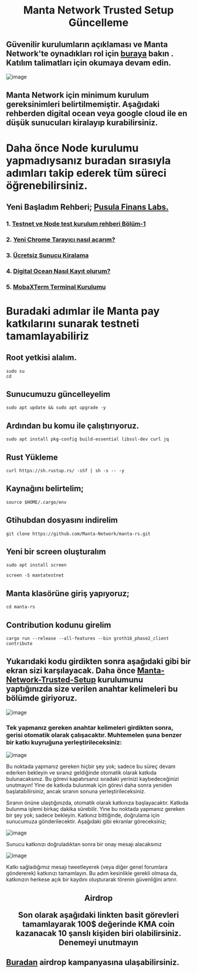 <h1 align="center">Manta Network Trusted Setup Güncelleme

  ## Güvenilir kurulumların açıklaması ve Manta Network'te oynadıkları rol için [buraya](https://docs.manta.network/docs/concepts/TrustedSetup) bakın . Katılım talimatları için okumaya devam edin.
  
 ![image](https://docs.manta.network/img/guides/trusted-setup-stages.svg)

## Manta Network için minimum kurulum gereksinimleri belirtilmemiştir. Aşağıdaki rehberden digital ocean veya google cloud ile en düşük sunucuları kiralayıp kurabilirsiniz.
  
   # Daha önce Node kurulumu yapmadıysanız buradan sırasıyla adımları takip ederek tüm süreci öğrenebilirsiniz.
  ## Yeni Başladım Rehberi; [Pusula Finans Labs.](https://www.labs.pusulafinans.com/category/rehber/)
  ### 1. [Testnet ve Node test kurulum rehberi Bölüm-1](https://www.labs.pusulafinans.com/2022/08/23/testnet-ve-node-kurulum-rehberi/)
  ### 2. [Yeni Chrome Tarayıcı nasıl açarım?](https://www.labs.pusulafinans.com/2022/08/23/yeni-chrome-tarayici-nasil-acarim/)
  ### 3. [Ücretsiz Sunucu Kiralama](https://www.labs.pusulafinans.com/2022/08/23/nasil-ucretsiz-sunucu-kiralarim/)
  ### 4. [Digital Ocean Nasıl Kayıt olurum?](https://www.labs.pusulafinans.com/2022/08/23/digital-oceana-nasil-kayit-olabilirim/)
  ### 5. [MobaXTerm Terminal Kurulumu](https://www.labs.pusulafinans.com/2022/08/23/mobaxterm-terminal-kurulumu/)

 
  
  # Buradaki adımlar ile Manta pay katkılarını sunarak testneti tamamlayabiliriz
  
  
  ## Root yetkisi alalım.
  ```
  sudo su
  cd
  ```
  
 ## Sunucumuzu güncelleyelim
  
  ```
 sudo apt update && sudo apt upgrade -y
  ```
  
 ## Ardından bu komu ile çalıştırıyoruz.
  
 ```
sudo apt install pkg-config build-essential libssl-dev curl jq
 ```
 
  ## Rust Yükleme
 ```
curl https://sh.rustup.rs/ -sSf | sh -s -- -y
 ```
 ## Kaynağını belirtelim;
   ```
source $HOME/.cargo/env
 ```

 ## Gtihubdan dosyasını indirelim
 ```
git clone https://github.com/Manta-Network/manta-rs.git
 ```

 ## Yeni bir screen oluşturalım
 ```
sudo apt install screen
 ```
 ```
screen -S mantatestnet
 ``` 

 ## Manta klasörüne giriş yapıyoruz;
 ```
cd manta-rs
 ```
 
 ## Contribution kodunu girelim

 ```
cargo run --release --all-features --bin groth16_phase2_client contribute
 ``` 
  
 ## Yukarıdaki kodu girdikten sonra aşağıdaki gibi bir ekran sizi karşılayacak. Daha önce [Manta-Network-Trusted-Setup](https://github.com/pusulafinanslabs/Manta-Network-Trusted-Setup) kurulumunu yaptığınızda size verilen anahtar kelimeleri bu bölümde giriyoruz.
  
  
  ![image](https://docs.manta.network/assets/images/ts_guide_secret_prompt-a51b0113ad8b979fb1cf9f23d46cd42e.png)
  
### Tek yapmanız gereken anahtar kelimeleri girdikten sonra, gerisi otomatik olarak çalışacaktır. Muhtemelen şuna benzer bir katkı kuyruğuna yerleştirileceksiniz:
  
   ![image](https://docs.manta.network/assets/images/ts_guide_queue-6b351fe8be3332c1b7cb382f5547ce8d.png)
  
Bu noktada yapmanız gereken hiçbir şey yok; sadece bu süreç devam ederken bekleyin ve sıranız geldiğinde otomatik olarak katkıda bulunacaksınız. Bu görevi kapatırsanız sıradaki yerinizi kaybedeceğinizi unutmayın! Yine de katkıda bulunmak için görevi daha sonra yeniden başlatabilirsiniz, ancak sıranın sonuna yerleştirileceksiniz.

Sıranın önüne ulaştığınızda, otomatik olarak katkınıza başlayacaktır. Katkıda bulunma işlemi birkaç dakika sürebilir. Yine bu noktada yapmanız gereken bir şey yok; sadece bekleyin. Katkınız bittiğinde, doğrulama için sunucumuza gönderilecektir. Aşağıdaki gibi ekranlar göreceksiniz;
  
   ![image](https://docs.manta.network/assets/images/ts_guide_awaiting_confirmation-e6e621889850a8ee8bc5fd3e896859b7.png)
  
Sunucu katkınızı doğruladıktan sonra bir onay mesajı alacaksınız
  
 ![image](https://docs.manta.network/assets/images/ts_guide_success-1f47034af6b0b5e191cb9b2ec1c03a6e.png)
  
Katkı sağladığımız mesajı tweetleyerek (veya diğer genel forumlara göndererek) katkınızı tamamlayın. Bu adım kesinlikle gerekli olmasa da, katkınızın herkese açık bir kaydını oluşturarak törenin güvenliğini artırır.
  
  <h2 align="center">Airdrop
 
Son olarak aşağıdaki linkten basit görevleri tamamlayarak 100$ değerinde KMA coin kazanacak 10 şanslı kişiden biri olabilirsiniz. Denemeyi unutmayın
  ##  [Buradan](https://gleam.io/hCQmJ/manta-network-trusted-setup-campaign) airdrop kampanyasına ulaşabilirsiniz.

